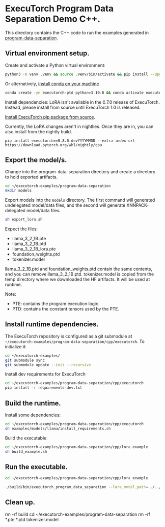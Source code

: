 # ExecuTorch Program Data Separation Demo C++.

This directory contains the C++ code to run the examples generated in [program-data-separation](../program-data-separation/README.md).


## Virtual environment setup.
Create and activate a Python virtual environment:
```bash
python3 -m venv .venv && source .venv/bin/activate && pip install --upgrade pip
```
Or alternatively, [install conda on your machine](https://conda.io/projects/conda/en/latest/user-guide/install/index.html)
```bash
conda create -yn executorch-ptd python=3.10.0 && conda activate executorch-ptd
```

Install dependencies:
LoRA isn't available in the 0.7.0 release of ExecuTorch. Instead, please install from source until ExecuTorch 1.0 is released.

[Install ExecuTorch pip package from source](https://docs.pytorch.org/executorch/stable/using-executorch-building-from-source.html#install-executorch-pip-package-from-source).

Currently, the LoRA changes aren't in nightlies. Once they are in, you can also install from the nightly build.
```
pip install executorch==0.8.0.devYYYYMMDD --extra-index-url https://download.pytorch.org/whl/nightly/cpu
```

## Export the model/s.
Change into the program-data-separation directory and create a directory to hold exported artifacts.
```bash
cd ~/executorch-examples/program-data-separation
mkdir models
```

Export models into the `models` directory. The first command will generated undelegated model/data files, and the second will generate XNNPACK-delegated model/data files.
```bash
sh export_lora.sh
```
Expect the files:
- llama_3_2_1B.pte
- llama_3_2_1B.ptd
- llama_3_2_1B_lora.pte
- foundation_weights.ptd
- tokenizer.model

llama_3_2_1B.ptd and foundation_weights.ptd contain the same contents, and you can remove llama_3_2_1B.ptd.
tokenizer.model is copied from the temp directory where we downloaded the HF artifacts. It will be used at runtime.

Note:
- PTE: contains the program execution logic.
- PTD: contains the constant tensors used by the PTE.

## Install runtime dependencies.
The ExecuTorch repository is configured as a git submodule at `~/executorch-examples/program-data-separation/cpp/executorch`.  To initialize it:
```bash
cd ~/executorch-examples/
git submodule sync
git submodule update --init --recursive
```
Install dev requirements for ExecuTorch

```bash
cd ~/executorch-examples/program-data-separation/cpp/executorch
pip install -r requirements-dev.txt
```

## Build the runtime.
Install some dependencies:
```bash
cd ~/executorch-examples/program-data-separation/cpp/executorch
sh examples/models/llama/install_requirements.sh
```

Build the executable:
```bash
cd ~/executorch-examples/program-data-separation/cpp/lora_example
sh build_example.sh
```

## Run the executable.
```bash
cd ~/executorch-examples/program-data-separation/cpp/lora_example

./build/bin/executorch_program_data_separation --lora_model_path=../../llama_3_2_1B_lora.pte --llama_model_path=../../llama_3_2_1B.pte --tokenizer_path=../../tokenizer.model --data_path=../../foundation.ptd
```

## Clean up.
rm -rf build
cd ~/executorch-examples/program-data-separation
rm -rf *.pte *.ptd tokenizer.model
